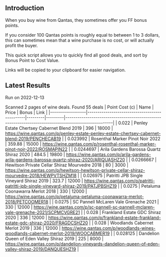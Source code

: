 ## Introduction

When you buy wine from Qantas, they sometimes offer you FF bonus points. 

If you consider 100 Qantas points is roughly equal to between 1 to 3 dollars, this can sometimes mean that a wine purchase is no cost, or will actually profit the buyer.

This quick script allows you to quickly find all good deals, and sort by Bonus Point to Cost Value.

Links will be copied to your clipboard for easier navigation.

## Latest Results

Run on 2022-12-13

Scanned 2 pages of wine deals.
Found 55 deals
|   Point Cost (c) | Name                                          |   Price |   Bonus | Link                                                                                                 |
|------------------|-----------------------------------------------|---------|---------|------------------------------------------------------------------------------------------------------|
|        0.022     | Penley Estate Chertsey Cabernet Blend 2019    |  396    |   18000 | https://wine.qantas.com/p/penley-estate-penley-estate-chertsey-cabernet-blend-2019/PENCHECAB19       |
|        0.023992  | Rosenthal Marker Pinot Noir 2022              |  359.88 |   15000 | https://wine.qantas.com/p/rosenthal-rosenthal-marker-pinot-noir-2022/ROSMAPIN22                      |
|        0.0244697 | Arila Gardens Barossa Quartz Shiraz 2020      |  484.5  |   19800 | https://wine.qantas.com/p/arila-gardens-arila-gardens-barossa-quartz-shiraz-2020/ARIQUASHZ20         |
|        0.0266667 | Hewitson Private Cellar Shiraz Mourvedre 2018 |   80    |    3000 | https://wine.qantas.com/p/hewitson-hewitson-private-cellar-shiraz-mourvedre-2018/HEWPVTSHZM18        |
|        0.026975  | Patritti JPB Single Vineyard Shiraz 2019      |  323.7  |   12000 | https://wine.qantas.com/p/patritti-patritti-jpb-single-vineyard-shiraz-2019/PATJPBSHZ19              |
|        0.0275    | Petaluma Coonawarra Merlot 2018               |  330    |   12000 | https://wine.qantas.com/p/petaluma-petaluma-coonawarra-merlot-2018/PETCOOMER18                       |
|        0.0275    | SC Pannell McLaren Vale Grenache 2021         |  330    |   12000 | https://wine.qantas.com/p/sc-pannell-sc-pannell-mclaren-vale-grenache-2021/SCPMCVGRE21               |
|        0.028     | Frankland Estate GDC Shiraz 2020              |  336    |   12000 | https://wine.qantas.com/p/frankland-estate-frankland-estate-gdc-shiraz-2020/FRAGDCSHZ20              |
|        0.028     | Woodlands Cabernet Merlot 2019                |  336    |   12000 | https://wine.qantas.com/p/woodlands-wines-woodlands-cabernet-merlot-2019/WOOCABMER19                 |
|        0.028125  | Dandelion Queen of Eden Valley Shiraz 2019    |  225    |    8000 | https://wine.qantas.com/p/dandelion-vineyards-dandelion-queen-of-eden-valley-shiraz-2019/DANQUESHZ19 |


